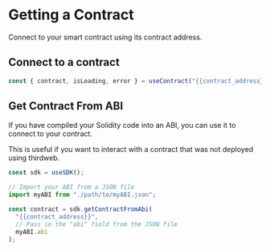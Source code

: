 # Getting a Contract

Connect to your smart contract using its contract address.

## Connect to a contract

```javascript
const { contract, isLoading, error } = useContract("{{contract_address}}");
```

## Get Contract From ABI

If you have compiled your Solidity code into an ABI, you can use it to connect to your contract.

This is useful if you want to interact with a contract that was not deployed using thirdweb.

```javascript
const sdk = useSDK();

// Import your ABI from a JSON file
import myABI from "./path/to/myABI.json";

const contract = sdk.getContractFromAbi(
  "{{contract_address}}",
  // Pass in the "abi" field from the JSON file
  myABI.abi
);
```
